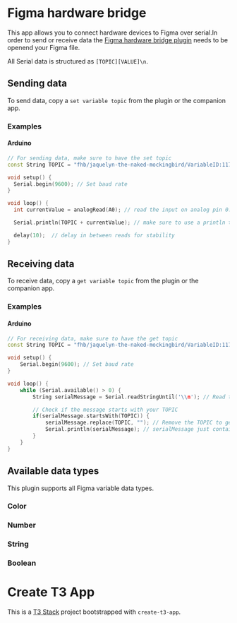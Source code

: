 # Figma hardware bridge

This app allows you to connect hardware devices to Figma over serial.In order to send or receive data the [Figma hardware bridge plugin](https://www.figma.com/community/plugin/1373258770799080545/figma-hardware-bridge) needs to be openend your Figma file.

All Serial data is structured as `[TOPIC][VALUE]\n`.

## Sending data
To send data, copy a `set variable topic` from the plugin or the companion app.

### Examples

#### Arduino
```cpp
// For sending data, make sure to have the set topic
const String TOPIC = "fhb/jaquelyn-the-naked-mockingbird/VariableID:117:7/set";

void setup() {
  Serial.begin(9600); // Set baud rate
}

void loop() {
  int currentValue = analogRead(A0); // read the input on analog pin 0:

  Serial.println(TOPIC + currentValue); // make sure to use a println to mark the end of the value

  delay(10);  // delay in between reads for stability
}
```

## Receiving data
To receive data, copy a `get variable topic` from the plugin or the companion app.

### Examples

#### Arduino
```cpp
// For receiving data, make sure to have the get topic
const String TOPIC = "fhb/jaquelyn-the-naked-mockingbird/VariableID:117:7/get";

void setup() {
    Serial.begin(9600); // Set baud rate
}

void loop() {
    while (Serial.available() > 0) {
        String serialMessage = Serial.readStringUntil('\\n'); // Read to the end of a line

        // Check if the message starts with your TOPIC
        if(serialMessage.startsWith(TOPIC)) {
            serialMessage.replace(TOPIC, ""); // Remove the TOPIC to get the value
            Serial.println(serialMessage); // serialMessage just contains the value now
        }
    }
}
```

## Available data types
This plugin supports all Figma variable data types.

### Color

### Number

### String

### Boolean



# Create T3 App

This is a [T3 Stack](https://create.t3.gg/) project bootstrapped with `create-t3-app`.
